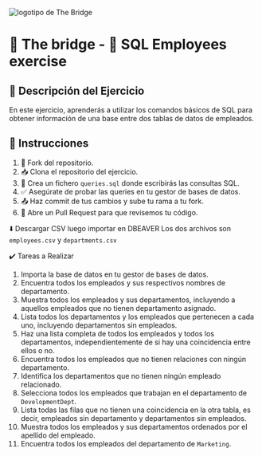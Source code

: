 ![logotipo de The Bridge](https://user-images.githubusercontent.com/27650532/77754601-e8365180-702b-11ea-8bed-5bc14a43f869.png "logotipo de The Bridge")

# 🚀 The bridge - 💼 SQL Employees exercise

## 📝 Descripción del Ejercicio
En este ejercicio, aprenderás a utilizar los comandos básicos de SQL para obtener información de una base entre dos tablas de datos de empleados.

## 📖 Instrucciones

1. 🍴 Fork del repositorio.
2. 📥 Clona el repositorio del ejercicio.
3. 🎯 Crea un fichero `queries.sql` donde escribirás las consultas SQL.
4. ✅ Asegúrate de probar las queries en tu gestor de bases de datos.
5. 📤 Haz commit de tus cambios y sube tu rama a tu fork.
6. 📧 Abre un Pull Request para que revisemos tu código.

⬇️ Descargar CSV luego importar en DBEAVER
Los dos archivos son `employees.csv` y `departments.csv`

✔️ Tareas a Realizar
1. Importa la base de datos en tu gestor de bases de datos.
2. Encuentra todos los empleados y sus respectivos nombres de departamento.
3. Muestra todos los empleados y sus departamentos, incluyendo a aquellos empleados que no tienen departamento asignado.
4. Lista todos los departamentos y los empleados que pertenecen a cada uno, incluyendo departamentos sin empleados.
5. Haz una lista completa de todos los empleados y todos los departamentos, independientemente de si hay una coincidencia entre ellos o no.
6. Encuentra todos los empleados que no tienen relaciones con ningún departamento.
7. Identifica los departamentos que no tienen ningún empleado relacionado.
8. Selecciona todos los empleados que trabajan en el departamento de `DevelopmentDept`.
9. Lista todas las filas que no tienen una coincidencia en la otra tabla, es decir, empleados sin departamento y departamentos sin empleados.
10. Muestra todos los empleados y sus departamentos ordenados por el apellido del empleado.
11. Encuentra todos los empleados del departamento de `Marketing`.
